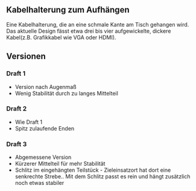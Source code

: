 ## Kabelhalterung zum Aufhängen

Eine Kabelhalterung, die an eine schmale Kante am Tisch gehangen wird. Das aktuelle Design fässt etwa drei bis vier aufgewickelte, dickere Kabel(z.B. Grafikkabel wie VGA oder HDMI).

## Versionen
### Draft 1

* Version nach Augenmaß
* Wenig Stabilität durch zu langes Mittelteil
 
### Draft 2

* Wie Draft 1
* Spitz zulaufende Enden
 
### Draft 3

* Abgemessene Version
* Kürzerer Mittelteil für mehr Stabilität
* Schlitz im eingehängten Teilstück - Zieleinsatzort hat dort eine senkrechte Strebe.. Mit dem Schlitz passt es rein und hängt zusätzlich noch etwas stabiler
